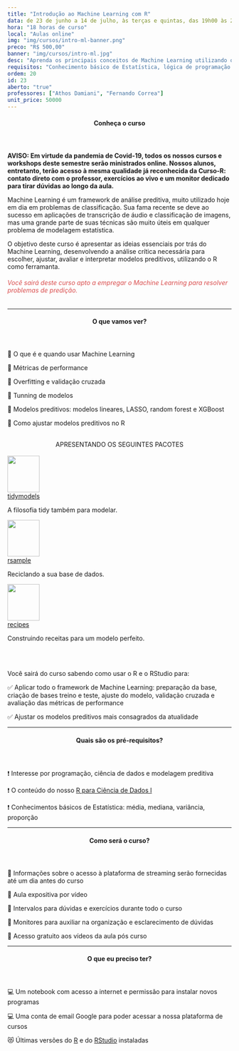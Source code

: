 ```yaml
---
title: "Introdução ao Machine Learning com R"
data: de 23 de junho a 14 de julho, às terças e quintas, das 19h00 às 22h00
hora: "18 horas de curso"
local: "Aulas online"
img: "img/cursos/intro-ml-banner.png"
preco: "R$ 500,00"
banner: "img/cursos/intro-ml.jpg"
desc: "Aprenda os principais conceitos de Machine Learning utilizando o R como ferramenta."
requisitos: "Conhecimento básico de Estatística, lógica de programação e programação em R."
ordem: 20
id: 23
aberto: "true"
professores: ["Athos Damiani", "Fernando Correa"]
unit_price: 50000
---
```


<header class="section-header">
  <h4>Conheça o curso</h4>
</header>

<b>AVISO: Em virtude da pandemia de Covid-19, todos os nossos cursos e workshops deste semestre serão ministrados online. Nossos alunos, entretanto, terão acesso à mesma qualidade já reconhecida da Curso-R: contato direto com o professor, exercícios ao vivo e um monitor dedicado para tirar dúvidas ao longo da aula.</b>

Machine Learning é um framework de análise preditiva, muito utilizado hoje em dia em problemas de classificação. Sua fama recente se deve ao sucesso em aplicações de transcrição de áudio e classificação de imagens, mas uma grande parte de suas técnicas são muito úteis em qualquer problema de modelagem estatística.

O objetivo deste curso é apresentar as ideias essenciais por trás do Machine Learning, desenvolvendo a análise crítica necessária para escolher, ajustar, avaliar e interpretar modelos preditivos, utilizando o R como ferramanta. 

<h6 style = "color: #da4d4d">Você sairá deste curso apto a empregar o Machine Learning para resolver problemas de predição.</h6>

<hr>

<header class="section-header">
  <h4>O que vamos ver?</h4>
</header>

&#128204; O que é e quando usar Machine Learning

&#128204; Métricas de performance

&#128204; Overfitting e validação cruzada

&#128204; Tunning de modelos

&#128204; Modelos preditivos: modelos lineares, LASSO, random forest e XGBoost

&#128204; Como ajustar modelos preditivos no R

<br>

<center>
APRESENTANDO OS SEGUINTES PACOTES
</center>

<div class="row justify-content-center">
<br>
<div class="tooltip-wrap">
   <a href = "https://tidymodels.github.io/tidymodels/" target = "_blank">
      <img src = "/img/cursos/hex/tidymodels.png" width = "72px" height = "82px">
   </a>
  <div class="tooltip-content">
    <a href = "https://tidymodels.github.io/tidymodels/" target = "_blank">tidymodels</a>
    <p>A filosofia tidy também para modelar.</p>
  </div> 
</div>
<div class="tooltip-wrap">
   <a href = "https://tidymodels.github.io/rsample/" target = "_blank">
   <img src = "/img/cursos/hex/rsample.png" width = "72px" height = "82px">
   </a>
  <div class="tooltip-content">
    <a href = "https://tidymodels.github.io/rsample/" target = "_blank">rsample</a>
    <p>Reciclando a sua base de dados.</p>
  </div> 
</div>
<div class="tooltip-wrap">
   <a href = "https://tidymodels.github.io/recipes/" target = "_blank">
      <img src = "/img/cursos/hex/recipes.png" width = "72px" height = "82px">
   </a>
  <div class="tooltip-content">
    <a href = "https://tidymodels.github.io/recipes/" target = "_blank">recipes</a>
    <p>Construindo receitas para um modelo perfeito.</p>
  </div> 
</div>
</div>


<br>
<br>

Você sairá do curso sabendo como usar o R e o RStudio para:

&#9989; Aplicar todo o framework de Machine Learning: preparação da base, criação de bases treino e teste, ajuste do modelo, validação cruzada e avaliação das métricas de performance

&#9989; Ajustar os modelos preditivos mais consagrados da atualidade


<hr>

<header class="section-header">
  <h4>Quais são os pré-requisitos?</h4>
</header>

&#10071; Interesse por programação, ciência de dados e modelagem preditiva

&#10071; O conteúdo do nosso [R para Ciência de Dados I](https://www.curso-r.com/cursos/r4ds-1/)

&#10071; Conhecimentos básicos de Estatística: média, mediana, variância, proporção

<hr>

<header class="section-header">
  <h4>Como será o curso?</h4>
</header>

<p>&#128313; Informações sobre o acesso à plataforma de streaming serão fornecidas até um dia antes do curso
<p>&#128313; Aula expositiva por vídeo
<p>&#128313; Intervalos para dúvidas e exercícios durante todo o curso
<p>&#128313; Monitores para auxiliar na organização e esclarecimento de dúvidas 
<p>&#128313; Acesso gratuito aos vídeos da aula pós curso

<hr>

<header class="section-header">
  <h4>O que eu preciso ter?</h4>
</header>

&#128187; Um notebook com acesso a internet e permissão para instalar novos programas

&#128187; Uma conta de email Google para poder acessar a nossa plataforma de cursos

&#128571; Últimas versões do [R](https://cran.r-project.org/) e do [RStudio](https://www.rstudio.com/products/rstudio/download/) instaladas

